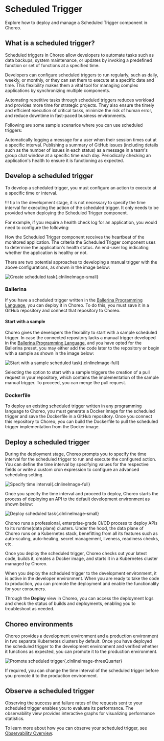 # Scheduled Trigger

Explore how to deploy and manage a Scheduled Trigger component in Choreo. 

## What is a scheduled trigger?

Scheduled triggers in Choreo allow developers to automate tasks such as data backups, system maintenance, or updates by invoking a predefined function or set of functions at a specified time.

Developers can configure scheduled triggers to run regularly, such as daily, weekly, or monthly, or they can set them to execute at a specific date and time. This flexibility makes them a vital tool for managing complex applications by synchronizing multiple components.

Automating repetitive tasks through scheduled triggers reduces workload and provides more time for strategic projects. They also ensure the timely and efficient execution of critical tasks, minimize the risk of human error, and reduce downtime in fast-paced business environments.

Following are some sample scenarios where you can use scheduled triggers:

Automatically logging a message for a user when their session times out at a specific interval.
Publishing a summary of GitHub issues (including details such as the number of issues in each status) as a message in a team's group chat window at a specific time each day.
Periodically checking an application's health to ensure it is functioning as expected.


## Develop a scheduled trigger

To develop a scheduled trigger, you must configure an action to execute at a specific time or interval.

!!! tip
    In the development stage, it is not necessary to specify the time interval for executing the action of the scheduled trigger. It only needs to be provided when deploying the Scheduled Trigger component.

For example, if you require a health check log for an application, you would need to configure the following:

How the Scheduled Trigger component receives the heartbeat of the monitored application.
The criteria the Scheduled Trigger component uses to determine the application's health status.
An end-user log indicating whether the application is healthy or not.

There are two potential approaches to developing a manual trigger with the above configurations, as shown in the image below:

![Create scheduled task](../../assets/img/scheduled-tasks/create-scheduled-task.png){.cInlineImage-small}

### Ballerina

If you have a scheduled trigger written in the [Ballerina Programming Language](https://ballerina.io), you can deploy it in Choreo. To do this, you must save it in a GitHub repository and connect that repository to Choreo.

#### Start with a sample

Choreo gives the developers the flexibility to start with a sample scheduled trigger. In case the connected repository lacks a manual trigger developed in the [Ballerina Programming Language](https://ballerina.io), and you have opted for the Ballerina preset, you may either add the code later to the repository or begin with a sample as shown in the image below:

![Start with a sample scheduled task](../../assets/img/scheduled-tasks/start-with-a-sample-scheduled-task.png){.cInlineImage-full}

Selecting the option to start with a sample triggers the creation of a pull request in your repository, which contains the implementation of the sample manual trigger. To proceed, you can merge the pull request.

### Dockerfile

To deploy an existing scheduled trigger written in any programming language to Choreo, you must generate a Docker image for the scheduled trigger and save the Dockerfile in a GitHub repository. Once you connect this repository to Choreo, you can build the Dockerfile to pull the scheduled trigger implementation from the Docker image.

## Deploy a scheduled trigger

During the deployment stage, Choreo prompts you to specify the time interval for the scheduled trigger to run and execute the configured action. You can define the time interval by specifying values for the respective fields or write a custom cron expression to configure an advanced scheduling setting.

![Specify time interval](../../assets/img/scheduled-tasks/specify-time-interval.png){.cInlineImage-full}

Once you specify the time interval and proceed to deploy, Choreo starts the process of deploying an API to the default development environment as shown below:

![Deploy scheduled task](../../assets/img/scheduled-tasks/deploy-scheduled-task.png){.cInlineImage-small}

Choreo runs a professional, enterprise-grade CI/CD process to deploy APIs to its runtime(data plane) clusters. Under the hood, the data plane of Choreo runs on a Kubernetes stack, benefitting from all its features such as auto-scaling, auto-healing, secret management, liveness, readiness checks, etc.

Once you deploy the scheduled trigger, Choreo checks out your latest code, builds it, creates a Docker image, and starts it in a Kubernetes cluster managed by Choreo.

When you deploy the scheduled trigger to the development environment, it is active in the developer environment. When you are ready to take the code to production, you can promote the deployment and enable the functionality for your consumers.

Through the **Deploy** view in Choreo, you can access the deployment logs and check the status of builds and deployments, enabling you to troubleshoot as needed.

## Choreo environments

Choreo provides a development environment and a production environment in two separate Kubernetes clusters by default. Once you have deployed the scheduled trigger to the development environment and verified whether it functions as expected, you can promote it to the production environment.

![Promote scheduled trigger](../../assets/img/scheduled-tasks/promote-scheduled-task-to-production.png){.cInlineImage-threeQuarter}

If required, you can change the time interval of the scheduled trigger before you promote it to the production environment.

## Observe a scheduled trigger

Observing the success and failure rates of the requests sent to your scheduled trigger enables you to evaluate its performance. The observability view provides interactive graphs for visualizing performance statistics.

To learn more about how you can observe your scheduled trigger, see [Observability Overview](../../observe-and-analyze/observe/observability-overview.md).
